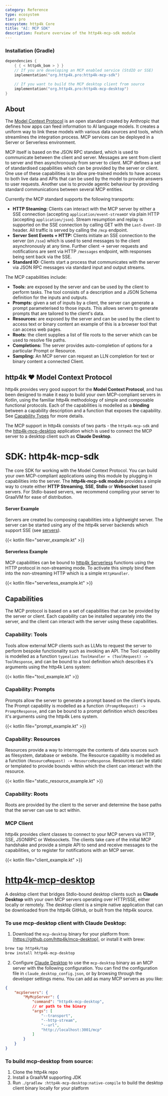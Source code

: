 ```yaml
---
category: Reference
type: ecosystem
tier: pro
ecosystem: http4k Core
title: "AI: MCP SDK"
description: Feature overview of the http4k-mcp-sdk module
---
```


### Installation (Gradle)

```kotlin
dependencies {
    { { < http4k_bom > } }
    // If you are developing an MCP enabled service (StdIO or SSE)
    implementation("org.http4k.pro:http4k-mcp-sdk")

    // If you want to build the MCP desktop client from source
    implementation("org.http4k.pro:http4k-mcp-desktop")
}
```

## About

The [Model Context Protocol](https://modelcontextprotocol.info/) is an open standard created by Anthropic that defines
how apps can feed information to AI language models. It creates a uniform way to link these models with various data
sources and tools, which streamlines the integration process. MCP services can be deployed in a Server or Serverless
environment.

MCP itself is based on the JSON RPC standard, which is used to communicate between the client and server. Messages are
sent from client to server and then asynchronously from server to client. MCP defines a set of standardised capabilities
which can be provided by the server or client. One use of these capabilities is to allow pre-trained models to have
access to both live data and APIs that can be used by the model to provide answers to user requests. Another use is to
provide agentic behaviour by providing standard communications between several MCP entities.

Currently the MCP standard supports the following transports:

- **HTTP Steaming:** Clients can interact with the MCP server by either a SSE connection (accepting
  `application/event-stream`or via plain HTTP (accepting `application/json`). Stream resumption and replay is supported
  on the SSE connection by calling GET with the `Last-Event-ID` header. All traffic is served by calling the `/mcp`
  endpoint.
- **Server Sent Events + HTTP:** Clients initiate an SSE connection to the server (on `/sse`) which is used to send
  messages to the
  client asynchronously at any time. Further client -> server requests and notifications are sent via HTTP `/messages`
  endpoint, with
  responses being sent back via the SSE.
- **Standard IO:** Clients start a process that communicates with the server via JSON RPC messages via standard input
  and output streams.

The MCP capabilities include:

- **Tools:** are exposed by the server and can be used by the client to perform tasks. The tool consists of a
  description and a JSON Schema definition for the inputs and outputs.
- **Prompts:** given a set of inputs by a client, the server can generate a prompt parameterised to those inputs. This
  allows servers to generate prompts that are tailored to the client's data.
- **Resources:** are exposed by the server and can be used by the client to access text or binary content an example of
  this is a browser tool that can access web pages.
- **Roots:** the client supplies a list of file roots to the server which can be used to resolve file paths.
- **Completions:** The server provides auto-completion of options for a particular Prompt or Resource.
- **Sampling:** An MCP server can request an LLN completion for text or binary content a connected Client.

## http4k ❤️ Model Context Protocol

http4k provides very good support for the **Model Context Protocol**, and has been designed to make it easy to build
your own MCP-compliant servers in Kotlin, using the familiar http4k methodology of simple and composable functional
protocols. Each of the capabilities is modelled as a **binding** between a capability description and a function that
exposes the capability. See [Capability Types](#capability-types) for more details.

The MCP support in http4k consists of two parts - the `http4k-mcp-sdk` and
the [http4k-mcp-desktop](https://github.com/http4k/mcp-desktop) application which is used to connect the MCP server to
a desktop client such as **Claude Desktop**.

# SDK: http4k-mcp-sdk

The core SDK for working with the Model Context Protocol. You can build your own MCP-compliant applications using this
module by plugging in capabilities into the server. The **http4k-mcp-sdk module** provides a simple way to create either
**HTTP Streaming**, **SSE**, **StdIo** or **Websocket** based servers. For StdIo-based servers, we recommend compiling
your server to GraalVM for ease of distribution.

#### Server Example

Servers are created bu composing capabilities into a lightweight server. The server can be started using any of the
http4k server backends which support SSE (see [servers](/ecosystem/http4k/reference/servers)).

{{< kotlin file="server_example.kt" >}}

#### Serverless Example

MCP capabilities can be bound to [http4k Serverless](/ecosystem/http4k/reference/serverless) functions using the HTTP
protocol in non-streaming mode. To activate this simply bind them into the non-streaming HTTP which is a simple
`HttpHandler`.

{{< kotlin file="serverless_example.kt" >}}

## Capabilities

The MCP protocol is based on a set of capabilities that can be provided by the server or client. Each capability can be
installed separately into the server, and the client can interact with the server using these capabilities.

### Capability: Tools

Tools allow external MCP clients such as LLMs to request the server to perform bespoke functionality such as invoking an
API. The Tool capability is modelled as a function `typealias ToolHandler = (ToolRequest) -> ToolResponse`, and can be
bound to a tool definition which describes it's arguments using the http4k Lens system:

{{< kotlin file="tool_example.kt" >}}

### Capability: Prompts

Prompts allow the server to generate a prompt based on the client's inputs. The Prompt capability is modelled as a
function `(PromptRequest) -> PromptResponse`, and can be bound to a prompt definition which describes it's arguments
using the http4k Lens system.

{{< kotlin file="prompt_example.kt" >}}

[//]: # (### Capability: Sampling)

[//]: # ()

[//]: # (Sampling allows the server to invoke the client LLM model to generate some content. The Sampling capability is modelled)

[//]: # (as a function `&#40;SamplingRequest&#41; -> Sequence<SamplingResponse>`, and you can pass the contents of previous interactions)

[//]: # (as the)

[//]: # (context to the model.)

[//]: # ()

[//]: # ({{< kotlin file="sampling_example.kt" >}})

### Capability: Resources

Resources provide a way to interrogate the contents of data sources such as filesystem, database or website. The
Resource capability is modelled as a function `(ResourceRequest) -> ResourceResponse`. Resources can be static or
templated to provide bounds within which the client can interact with the resource.

{{< kotlin file="static_resource_example.kt" >}}

### Capability: Roots

Roots are provided by the client to the server and determine the base paths that the server can use to act within.

### MCP Client

http4k provides client classes to connect to your MCP servers via HTTP, SSE, JSONRPC or Websockets. The clients take
care of the
initial MCP handshake and provide a simple API to send and receive messages to the capabilities, or to register for
notifications with an MCP server.

{{< kotlin file="client_example.kt" >}}

# [http4k-mcp-desktop](https://github.com/http4k/mcp-desktop)

A desktop client that bridges StdIo-bound desktop clients such as **Claude Desktop** with your own MCP servers operating
over HTTP/SSE, either locally or remotely. The desktop client is a simple native application that can be downloaded from
the http4k GitHub, or built from the http4k source.

### To use mcp-desktop client with Claude Desktop:

1. Download the `mcp-desktop` binary for your platform from: [https://github.com/http4k/mcp-desktop], or install it with
   brew:

```bash
brew tap http4k/tap
brew install http4k-mcp-desktop
```

2. Configure [Claude Desktop](https://claude.ai/download) to use the `mcp-desktop` binary as an MCP server with the
   following configuration. You can find the configuration file in `claude_desktop_config.json`, or by browsing through
   the
   developer settings menu. You can add as many MCP servers as you like:

```json
{
    "mcpServers": {
        "MyMcpServer": {
            "command": "http4k-mcp-desktop",
            // or path to the binary
            "args": [
                "--transport",
                "--http-stream",
                "--url",
                "http://localhost:3001/mcp"
            ]
        }
    }
}
```

### To build mcp-desktop from source:

1. Clone the http4k repo
2. Install a GraalVM supporting JDK
3. Run `./gradlew :http4k-mcp-desktop:native-compile` to build the desktop client binary locally for your platform

[//]: # (# Example: Restaurant booking)

[//]: # ()

[//]: # (Let's say you want to use an LLM to help you book a restaurant for you and some friends. An LLM could help coordinate)

[//]: # (this by checking everyone's diary for free dates, finding a restaurant that everyone likes, and then booking a table.)

[//]: # (The LLM would need to be able to communicate with some "tools" - your calendar, a restaurant database, and the booking)

[//]: # (system. This is where MCP comes in. The LLM in this case would be the MCP client, and can use the protocol to)

[//]: # (communicate with one or more "servers" providing live data to solve the problem.)

[//]: # ()

[//]: # (- **Client:** Claude Desktop)

[//]: # (- **Server Tools:** User diaries, Restaurant Database, Booking System)
